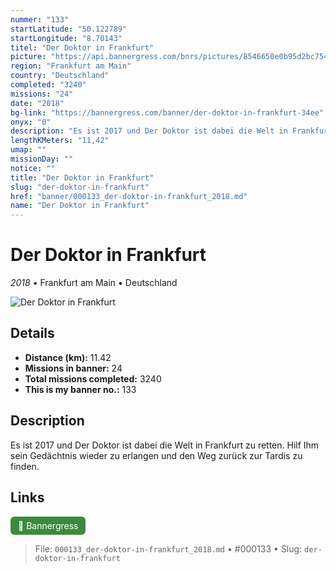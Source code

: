 ```yaml
---
nummer: "133"
startLatitude: "50.122789"
startLongitude: "8.70143"
titel: "Der Doktor in Frankfurt"
picture: "https://api.bannergress.com/bnrs/pictures/8546650e0b95d2bc754fda7c22f71304"
region: "Frankfurt am Main"
country: "Deutschland"
completed: "3240"
missions: "24"
date: "2018"
bg-link: "https://bannergress.com/banner/der-doktor-in-frankfurt-34ee"
onyx: "0"
description: "Es ist 2017 und Der Doktor ist dabei die Welt in Frankfurt zu retten. Hilf Ihm sein Gedächtnis wieder zu erlangen und den Weg zurück zur Tardis zu finden."
lengthKMeters: "11,42"
umap: ""
missionDay: ""
notice: ""
title: "Der Doktor in Frankfurt"
slug: "der-doktor-in-frankfurt"
href: "banner/000133_der-doktor-in-frankfurt_2018.md"
name: "Der Doktor in Frankfurt"
---
```

# Der Doktor in Frankfurt

*2018* • Frankfurt am Main • Deutschland

![Der Doktor in Frankfurt](https://api.bannergress.com/bnrs/pictures/8546650e0b95d2bc754fda7c22f71304)



## Details
- **Distance (km):** 11.42
- **Missions in banner:** 24
- **Total missions completed:** 3240
- **This is my banner no.:** 133



## Description
Es ist 2017 und Der Doktor ist dabei die Welt in Frankfurt zu retten. Hilf Ihm sein Gedächtnis wieder zu erlangen und den Weg zurück zur Tardis zu finden.



## Links
<a href="https://bannergress.com/banner/der-doktor-in-frankfurt-34ee" target="_blank" style="display:inline-block;margin-right:8px;padding:6px 12px;background:#3c8b3c;color:#fff;text-decoration:none;border-radius:6px;">🔗 Bannergress</a>



> File: `000133_der-doktor-in-frankfurt_2018.md`
> • #000133
> • Slug: `der-doktor-in-frankfurt`
